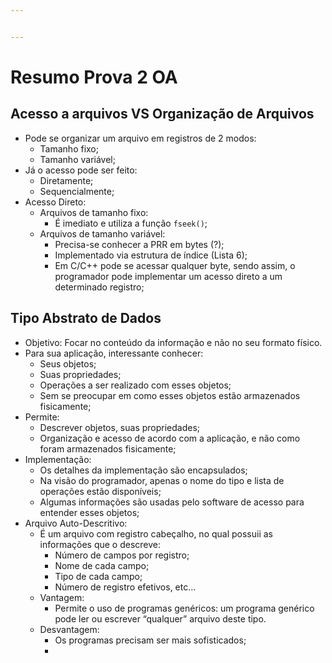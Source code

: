 ```yaml
---


---
```


<h1 id="resumo-prova-2-oa">Resumo Prova 2 OA</h1>
<h2 id="acesso-a-arquivos-vs-organização-de-arquivos">Acesso a arquivos VS Organização de Arquivos</h2>
<ul>
<li>Pode se organizar um arquivo em registros de 2 modos:
<ul>
<li>Tamanho fixo;</li>
<li>Tamanho variável;</li>
</ul>
</li>
<li>Já o acesso pode ser feito:
<ul>
<li>Diretamente;</li>
<li>Sequencialmente;</li>
</ul>
</li>
<li>Acesso Direto:
<ul>
<li>Arquivos de tamanho fixo:
<ul>
<li>É imediato e utiliza a função <code>fseek()</code>;</li>
</ul>
</li>
<li>Arquivos de tamanho variável:
<ul>
<li>Precisa-se conhecer a PRR em bytes (?);</li>
<li>Implementado via estrutura de índice (Lista 6);</li>
<li>Em C/C++ pode se acessar qualquer byte, sendo assim, o programador pode implementar um acesso direto a um determinado registro;</li>
</ul>
</li>
</ul>
</li>
</ul>
<h2 id="tipo-abstrato-de-dados">Tipo Abstrato de Dados</h2>
<ul>
<li>Objetivo: Focar no conteúdo da informação e não no seu formato físico.</li>
<li>Para sua aplicação, interessante conhecer:
<ul>
<li>Seus objetos;</li>
<li>Suas propriedades;</li>
<li>Operações a ser realizado com esses objetos;</li>
<li>Sem se preocupar em como esses objetos estão armazenados fisicamente;</li>
</ul>
</li>
<li>Permite:
<ul>
<li>Descrever objetos, suas propriedades;</li>
<li>Organização e acesso de acordo com a aplicação, e não como foram armazenados fisicamente;</li>
</ul>
</li>
<li>Implementação:
<ul>
<li>Os detalhes da implementação são encapsulados;</li>
<li>Na visão do programador, apenas o nome do tipo e lista de operações estão disponíveis;</li>
<li>Algumas informações são usadas pelo software de acesso para entender esses objetos;</li>
</ul>
</li>
<li>Arquivo Auto-Descritivo:
<ul>
<li>É um arquivo com registro cabeçalho, no qual possuii as informações que o descreve:
<ul>
<li>Número de campos por registro;</li>
<li>Nome de cada campo;</li>
<li>Tipo de cada campo;</li>
<li>Número de registro efetivos, etc…</li>
</ul>
</li>
<li>Vantagem:
<ul>
<li>Permite o uso de programas genéricos: um programa genérico pode ler ou escrever “qualquer” arquivo deste tipo.</li>
</ul>
</li>
<li>Desvantagem:
<ul>
<li>Os programas precisam ser mais sofisticados;<img src="https://picasaweb.google.com/108530487111855138967/6561810839969888433#6561810843451850002" alt="" title="Exemplo - Metadados"></li>
<li></li>
</ul>
</li>
</ul>
</li>
</ul>

